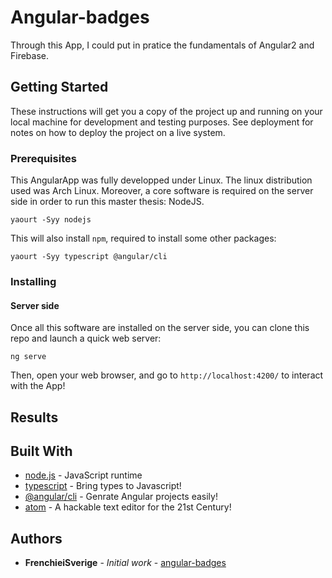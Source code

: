 # Angular-badges

Through this App, I could put in pratice the fundamentals of Angular2 and Firebase.

## Getting Started

These instructions will get you a copy of the project up and running on your local machine for development and testing purposes. See deployment for notes on how to deploy the project on a live system.

### Prerequisites

This AngularApp was fully developped under Linux. The linux distribution used was Arch Linux. Moreover, a core software is required on the server side in order to run this master thesis: NodeJS.

```
yaourt -Syy nodejs
```
This will also install `npm`, required to install some other packages:
```
yaourt -Syy typescript @angular/cli
```
### Installing

#### Server side

Once all this software are installed on the server side, you can clone this repo and launch a quick web server:
```
ng serve
```
Then, open your web browser, and go to `http://localhost:4200/` to interact with the App!

## Results

## Built With

* [node.js](https://nodejs.org/en/) - JavaScript runtime
* [typescript](https://www.typescriptlang.org/) - Bring types to Javascript!
* [@angular/cli](https://cli.angular.io/) - Genrate Angular projects easily!
* [atom](https://atom.io/) - A hackable text editor for the 21st Century!

## Authors

* **FrenchieiSverige** - *Initial work* - [angular-badges](https://github.com/frenchieisverige/)




